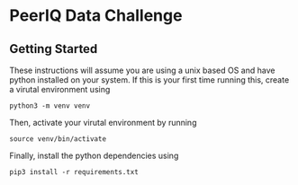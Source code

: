 # PeerIQ Data Challenge

## Getting Started

These instructions will assume you are using a unix based OS and have python
installed on your system.
If this is your first time running this, create a virutal environment using
```
python3 -m venv venv
```
Then, activate your virutal environment by running
```
source venv/bin/activate
```
Finally, install the python dependencies using
```
pip3 install -r requirements.txt
```
